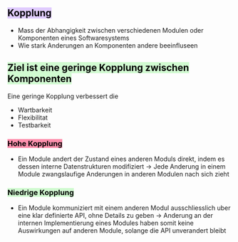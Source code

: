 
## <mark style="background: #D2B3FFA6;">Kopplung</mark>

- Mass der Abhangigkeit zwischen verschiedenen Modulen oder Komponenten eines Softwaresystems
- Wie stark Anderungen an Komponenten andere beeinfluseen


## <mark style="background: #BBFABBA6;">Ziel ist eine geringe Kopplung zwischen Komponenten</mark>

Eine geringe Kopplung verbessert die
- Wartbarkeit
- Flexibilitat
- Testbarkeit

### <mark style="background: #FF5582A6;">Hohe Kopplung</mark>

- Ein Module andert der Zustand eines anderen Moduls direkt, indem es dessen interne Datenstrukturen modifiziert -> Jede Anderung in einem Module zwangslaufige Anderungen in anderen Modulen nach sich zieht

### <mark style="background: #BBFABBA6;">Niedrige Kopplung</mark>

- Ein Module kommuniziert mit einem anderen Modul ausschliesslich uber eine klar definierte API, ohne Details zu geben -> Anderung an der internen Implementierung eines Modules haben somit keine Auswirkungen auf anderen Module, solange die API unverandert bleibt
